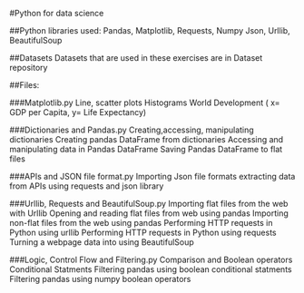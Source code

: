 #Python for data science

##Python libraries used:
        Pandas, Matplotlib, Requests, Numpy
        Json, Urllib, BeautifulSoup

##Datasets
        Datasets that are used in these exercises are in Dataset repository

##Files:

###Matplotlib.py
        Line, scatter plots
        Histograms
        World Development ( x= GDP per Capita, y= Life Expectancy)
        
###Dictionaries and Pandas.py
        Creating,accessing, manipulating dictionaries
        Creating pandas DataFrame from dictionaries
        Accessing and manipulating data in Pandas DataFrame
        Saving Pandas DataFrame to flat files

###APIs and JSON file format.py 
        Importing Json file formats
        extracting data from APIs using requests and json library

###Urllib, Requests and BeautifulSoup.py
        Importing flat files from the web with Urllib
        Opening and reading flat files from web using pandas
        Importing non-flat files from the web using pandas
        Performing HTTP requests in Python using urllib
        Performing HTTP requests in Python using requests
        Turning a webpage data into using BeautifulSoup
        
###Logic, Control Flow and Filtering.py
        Comparison and Boolean operators
        Conditional Statments
        Filtering pandas using boolean conditional statments
        Filtering pandas using numpy boolean operators
